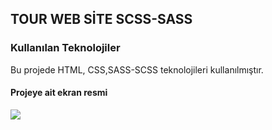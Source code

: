 <h2>TOUR WEB SİTE SCSS-SASS</h2>

<h3>Kullanılan Teknolojiler</h3>

Bu projede HTML, CSS,SASS-SCSS  teknolojileri kullanılmıştır.

<h4>Projeye ait ekran resmi</h4>

![](Tour.Web.Site.SASS-SCSS.gif)

